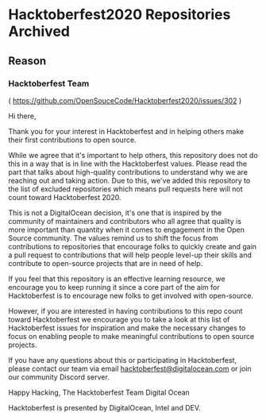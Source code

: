 # Hacktoberfest2020 Repositories Archived 

## Reason
### Hacktoberfest Team 
( https://github.com/OpenSouceCode/Hacktoberfest2020/issues/302 )

Hi there,

Thank you for your interest in Hacktoberfest and in helping others make their first contributions to open source.

While we agree that it's important to help others, this repository does not do this in a way that is in line with the Hacktoberfest values. Please read the part that talks about high-quality contributions to understand why we are reaching out and taking action. Due to this, we've added this repository to the list of excluded repositories which means pull requests here will not count toward Hacktoberfest 2020.

This is not a DigitalOcean decision, it's one that is inspired by the community of maintainers and contributors who all agree that quality is more important than quantity when it comes to engagement in the Open Source community. The values remind us to shift the focus from contributions to repositories that encourage folks to quickly create and gain a pull request to contributions that will help people level-up their skills and contribute to open-source projects that are in need of help.

If you feel that this repository is an effective learning resource, we encourage you to keep running it since a core part of the aim for Hacktoberfest is to encourage new folks to get involved with open-source.

However, if you are interested in having contributions to this repo count toward Hacktoberfest we encourage you to take a look at this list of Hacktoberfest issues for inspiration and make the necessary changes to focus on enabling people to make meaningful contributions to open source projects.

If you have any questions about this or participating in Hacktoberfest, please contact our team via email hacktoberfest@digitalocean.com or join our community Discord server.

Happy Hacking,
The Hacktoberfest Team
Digital Ocean

Hacktoberfest is presented by DigitalOcean, Intel and DEV.

